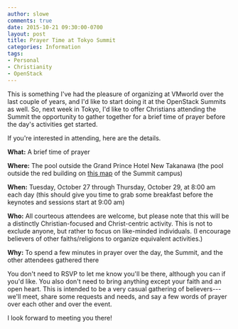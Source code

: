 ```yaml
---
author: slowe
comments: true
date: 2015-10-21 09:30:00-0700
layout: post
title: Prayer Time at Tokyo Summit
categories: Information
tags:
- Personal
- Christianity
- OpenStack
---
```


This is something I've had the pleasure of organizing at VMworld over the last couple of years, and I'd like to start doing it at the OpenStack Summits as well. So, next week in Tokyo, I'd like to offer Christians attending the Summit the opportunity to gather together for a brief time of prayer before the day's activities get started.

If you're interested in attending, here are the details.

**What:** A brief time of prayer  

**Where:** The pool outside the Grand Prince Hotel New Takanawa (the pool outside the red building on [this map][link-1] of the Summit campus)

**When:** Tuesday, October 27 through Thursday, October 29, at 8:00 am each day (this should give you time to grab some breakfast before the keynotes and sessions start at 9:00 am)

**Who:** All courteous attendees are welcome, but please note that this will be a distinctly Christian-focused and Christ-centric activity. This is not to exclude anyone, but rather to focus on like-minded individuals. (I encourage believers of other faiths/religions to organize equivalent activities.)

**Why:** To spend a few minutes in prayer over the day, the Summit, and the other attendees gathered there

You don't need to RSVP to let me know you'll be there, although you can if you'd like. You also don't need to bring anything except your faith and an open heart. This is intended to be a very casual gathering of believers---we'll meet, share some requests and needs, and say a few words of prayer over each other and over the event.

I look forward to meeting you there!


[link-1]: https://www.openstack.org/assets/tokyo-summit/OSTokyo-Map-Campus-Overview.jpg
